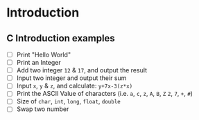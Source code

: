 # Introduction

## C Introduction examples
- [ ] Print "Hello World"
- [ ] Print an Integer
- [ ] Add two integer `12` & `17`, and output the result
- [ ] Input two integer and output their sum
- [ ] Input `x`, `y` & `z`, and calculate: `y+7x-3(z*x)`
- [ ] Print the ASCII Value of characters (i.e. `a`, `c`, `z`, `A`, `B`, `Z` `2`, `7`, `+`, `#`)
- [ ] Size of `char`, `int`, `long`, `float`, `double`
- [ ] Swap two number